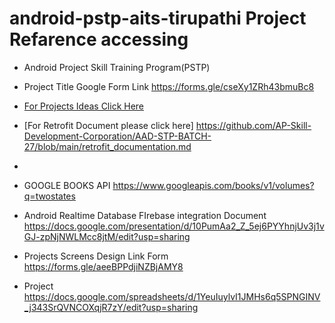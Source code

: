 # android-pstp-aits-tirupathi Project Refarence accessing
* Android Project Skill Training Program(PSTP)

* Project Title Google Form Link https://forms.gle/cseXy1ZRh43bmuBc8

* [For Projects Ideas Click Here](https://1000projects.org/academic-android-projects.html)
*  [For Retrofit Document please click here] https://github.com/AP-Skill-Development-Corporation/AAD-STP-BATCH-27/blob/main/retrofit_documentation.md 
*  
*  GOOGLE BOOKS API https://www.googleapis.com/books/v1/volumes?q=twostates
*  Android Realtime Database FIrebase integration Document https://docs.google.com/presentation/d/10PumAa2_Z_5ej6PYYhnjUv3j1vGJ-zpNjNWLMcc8jtM/edit?usp=sharing
*  Projects Screens Design Link Form https://forms.gle/aeeBPPdjiNZBjAMY8
*  Project https://docs.google.com/spreadsheets/d/1YeuIuylvI1JMHs6q5SPNGINV_j343SrQVNCOXqjR7zY/edit?usp=sharing


